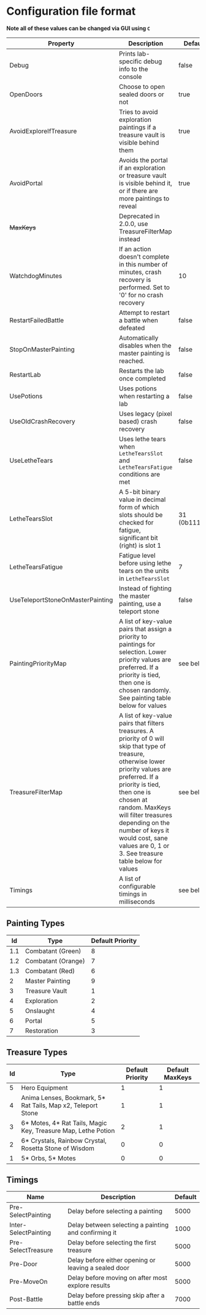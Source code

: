 # Configuration file format

**Note all of these values can be changed via GUI using `C`**

| Property              | Description                        | Default |
| --------------------- | ---------------------------------- | ------- |
| Debug                 | Prints lab-specific debug info to the console   | false   |
| OpenDoors             | Choose to open sealed doors or not | true    |
| AvoidExploreIfTreasure| Tries to avoid exploration paintings if a treasure vault is visible behind them | true |
| AvoidPortal           | Avoids the portal if an exploration or treasure vault is visible behind it, or if there are more paintings to reveal | true |
| ~~MaxKeys~~           | Deprecated in 2.0.0, use TreasureFilterMap instead |  |
| WatchdogMinutes       | If an action doesn't complete in this number of minutes, crash recovery is performed.  Set to '0' for no crash recovery | 10 |
| RestartFailedBattle   | Attempt to restart a battle when defeated | false |
| StopOnMasterPainting  | Automatically disables when the master painting is reached. | false |
| RestartLab            | Restarts the lab once completed | false |
| UsePotions            | Uses potions when restarting a lab | false |
| UseOldCrashRecovery   | Uses legacy (pixel based) crash recovery | false |
| UseLetheTears         | Uses lethe tears when `LetheTearsSlot` and `LetheTearsFatigue` conditions are met | false |
| LetheTearsSlot        | A 5-bit binary value in decimal form of which slots should be checked for fatigue, significant bit (right) is slot 1 | 31 (0b11111) |
| LetheTearsFatigue     | Fatigue level before using lethe tears on the units in `LetheTearsSlot` | 7 |
| UseTeleportStoneOnMasterPainting | Instead of fighting the master painting, use a teleport stone | false |
| PaintingPriorityMap   | A list of key-value pairs that assign a priority to paintings for selection.  Lower priority values are preferred.  If a priority is tied, then one is chosen randomly. See painting table below for values | see below |
| TreasureFilterMap     | A list of key-value pairs that filters treasures.  A priority of 0 will skip that type of treasure, otherwise lower priority values are preferred.  If a priority is tied, then one is chosen at random. MaxKeys will filter treasures depending on the number of keys it would cost, sane values are 0, 1 or 3. See treasure table below for values | see below |
| Timings | A list of configurable timings in milliseconds | see below |

## Painting Types
|  Id   | Type                  | Default Priority  |
| ----- | ----------------------| ----------------- |
| 1.1   | Combatant (Green)     | 8                 |
| 1.2   | Combatant (Orange)    | 7                 |
| 1.3   | Combatant (Red)       | 6                 |
| 2     | Master Painting       | 9                 |
| 3     | Treasure Vault        | 1                 |
| 4     | Exploration           | 2                 |
| 5     | Onslaught             | 4                 |
| 6     | Portal                | 5                 |
| 7     | Restoration           | 3                 |

## Treasure Types
| Id    | Type                                                              | Default Priority  | Default MaxKeys |
| ----- | ----------------------------------------------------------------- | ----------------- | --------------- |
| 5     | Hero Equipment                                                    | 1                 | 1               |
| 4     | Anima Lenses, Bookmark, 5* Rat Tails, Map x2, Teleport Stone     	| 1                 | 1               |
| 3     | 6* Motes, 4* Rat Tails, Magic Key, Treasure Map, Lethe Potion     | 2                 | 1               |
| 2     | 6* Crystals, Rainbow Crystal, Rosetta Stone of Wisdom             | 0                 | 0               |
| 1     | 5* Orbs, 5* Motes                                                 | 0                 | 0               |

## Timings
| Name                 | Description                                          | Default |
| -------------------- | ---------------------------------------------------- | ------- |
| Pre-SelectPainting   | Delay before selecting a painting                    | 5000    |
| Inter-SelectPainting | Delay between selecting a painting and confirming it | 1000    |
| Pre-SelectTreasure   | Delay before selecting the first treasure            | 5000    |
| Pre-Door             | Delay before either opening or leaving a sealed door | 5000    |
| Pre-MoveOn           | Delay before moving on after most explore results    | 5000    |
| Post-Battle          | Delay before pressing skip after a battle ends       | 7000    |
